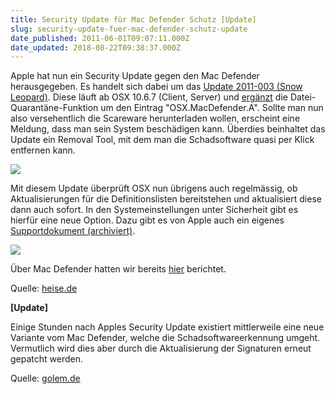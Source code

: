 ```yaml
---
title: Security Update für Mac Defender Schutz [Update]
slug: security-update-fuer-mac-defender-schutz-update
date_published: 2011-06-01T09:07:11.000Z
date_updated: 2018-08-22T09:38:37.000Z
---
```


Apple hat nun ein Security Update gegen den Mac Defender herausgegeben. Es handelt sich dabei um das [Update 2011-003 (Snow Leopard)](http://support.apple.com/kb/DL1387). Diese läuft ab OSX 10.6.7 (Client, Server) und [ergänzt](http://support.apple.com/kb/DL1387) die Datei-Quarantäne-Funktion um den Eintrag "OSX.MacDefender.A". Sollte man nun also versehentlich die Scareware herunterladen wollen, erscheint eine Meldung, dass man sein System beschädigen kann. Überdies beinhaltet das Update ein Removal Tool, mit dem man die Schadsoftware quasi per Klick entfernen kann.

[![](//picdump.thafaker.de/2011/06/security-490x580.png)](__GHOST_URL__/security-update-fuer-mac-defender-schutz-update/security/)

Mit diesem Update überprüft OSX nun übrigens auch regelmässig, ob Aktualisierungen für die Definitionslisten bereitstehen und aktualisiert diese dann auch sofort. In den Systemeinstellungen unter Sicherheit gibt es hierfür eine neue Option. Dazu gibt es von Apple auch ein eigenes [Supportdokument (archiviert)](http://web.archive.org/web/20110602155805/http://support.apple.com:80/kb/HT4651).

[![](//picdump.thafaker.de/2011/06/osxupdmd-580x474.png)](__GHOST_URL__/security-update-fuer-mac-defender-schutz-update/osxupdmd/)

Über Mac Defender hatten wir bereits [hier](__GHOST_URL__/apple-entfernt-im-kommenden-update-die-scareware-mac-defender/) berichtet.

Quelle: [heise.de](http://www.heise.de/mac-and-i/meldung/Apple-packt-Mac-Defender-Schutz-in-Snow-Leopard-Security-Update-1253318.html)

**[Update]**

Einige Stunden nach Apples Security Update existiert mittlerweile eine neue Variante vom Mac Defender, welche die Schadsoftwareerkennung umgeht. Vermutlich wird dies aber durch die Aktualisierung der Signaturen erneut gepatcht werden.

Quelle: [golem.de](http://www.golem.de/1106/83924.html)
